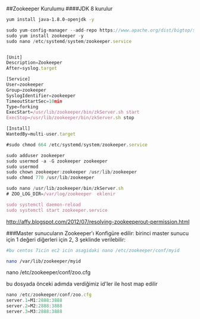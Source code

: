##Zookeeper Kurulumu
####JDK 8 kurulur
```sh
yum install java-1.8.0-openjdk -y
```

```js
sudo yum-config-manager --add-repo https://www.apache.org/dist/bigtop/stable/repos/centos7/bigtop.repo
sudo yum install zookeeper -y
sudo nano /etc/systemd/system/zookeeper.service


[Unit]
Description=Zookeeper
After=syslog.target

[Service]
User=zookeeper
Group=zookeeper
SyslogIdentifier=zookeeper
TimeoutStartSec=10min
Type=forking
ExecStart=/usr/lib/zookeeper/bin/zkServer.sh start
ExecStop=/usr/lib/zookeeper/bin/zkServer.sh stop

[Install]
WantedBy=multi-user.target

#sudo chmod 664 /etc/systemd/system/zookeeper.service

sudo adduser zookeeper
sudo usermod -a -G zookeeper zookeeper
sudo usermod
sudo chown zookeeper:zookeeper /usr/lib/zookeeper
sudo chmod 770 /usr/lib/zookeeper

sudo nano /usr/lib/zookeeper/bin/zkServer.sh
# ZOO_LOG_DIR=/var/log/zookeeper  eklenir

sudo systemctl daemon-reload
sudo systemctl start zookeeper.service
```


http://affy.blogspot.com/2012/07/resolving-zookeeperout-permission.html

###Master sunucuların Zookeeper'ı Konfigüre edilir:
birinci master sunucu için 1 değeri diğerleri için 2, 3 şeklinde verilebilir:
```sh
#bu centos 7icin ec2 icin asagidaki nano /etc/zookeeper/conf/myid

nano /var/lib/zookeeper/myid
```
nano /etc/zookeeper/conf/zoo.cfg

bu dosyada önceki adımda verdiğimiz id'ler ile host map edilir
```js
nano /etc/zookeeper/conf/zoo.cfg
server.1=M1:2888:3888
server.2=M2:2888:3888
server.3=M3:2888:3888
```


